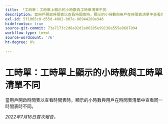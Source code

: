 ```yaml
---
title: 「工時單：工時單上顯示的小時數與工時單清單不同
description: 當用戶開啟時間表以查看時間表時，顯示的小時數與用戶在時間表清單中查看同一時間表時不同。
exl-id: 5f1005c0-d55d-4082-b07e-86944289e946
hidefromtoc: true
source-git-commit: 73a7173c2d8a92d2a06285e99138a555e8687894
workflow-type: tm+mt
source-wordcount: '76'
ht-degree: 0%

---
```


# 工時單：工時單上顯示的小時數與工時單清單不同

當用戶開啟時間表以查看時間表時，顯示的小時數與用戶在時間表清單中查看同一時間表時不同。

_2022年7月18日首次報告。_
